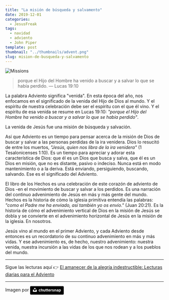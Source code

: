```yaml
---
title: "La misión de búsqueda y salvamento"
date: 2019-12-01
categories:
  - JesusFreak
tags:
  - navidad
  - adviento
  - John Piper
template: post
thumbnail: "../thumbnails/advent.png"
slug: mision-de-busqueda-y-salvamento
---
```


![Missions](https://i.imgur.com/7OCAYFi.jpg)

> porque el Hijo del Hombre ha venido a buscar y a salvar lo que se había perdido. — Lucas 19:10

La palabra Adviento significa "venida". En esta época del año, nos enfocamos en el significado de la venida del Hijo de Dios al mundo. Y el espíritu de nuestra celebración debe ser el espíritu con el que él vino. Y el espíritu de esa venida se resume en Lucas 19:10: _"porque el Hijo del Hombre ha venido a buscar y a salvar lo que se había perdido"_.

La venida de Jesús fue una misión de búsqueda y salvación.

Así que Adviento es un tiempo para pensar acerca de la misión de Dios de buscar y salvar a las personas perdidas de la ira venidera. Dios lo resucitó de entre los muertos, _"Jesús, quien nos libra de la ira venidera"_ (1 Tesalonicenses 1:10). Es un tiempo para apreciar y adorar esta característica de Dios: que él es un Dios que busca y salva, que él es un Dios en misión, que no es distante, pasivo o indeciso. Nunca está en modo mantenimiento o a la deriva. Está enviando, persiguiendo, buscando, salvando. Ese es el significado del Adviento.

El libro de los Hechos es una celebración de este corazón de adviento de Dios -en el movimiento de buscar y salvar a los perdidos. Es una narración del continuo advenimiento de Jesús en más y más gente del mundo. Hechos es la historia de cómo la iglesia primitiva entendía las palabras: _"como el Padre me ha enviado, así también yo os envío."_ (Juan 20:21). Es la historia de cómo el advenimiento vertical de Dios en la misión de Jesús se dobla y se convierte en el advenimiento horizontal de Jesús en la misión de la iglesia. En nosotros.

Jesús vino al mundo en el primer Adviento, y cada Adviento desde entonces es un recordatorio de su continuo advenimiento en más y más vidas. Y ese advenimiento es, de hecho, nuestro advenimiento: nuestra venida, nuestra incursión a las vidas de los que nos rodean y a los pueblos del mundo.

---

Sigue las lecturas aquí 👉 [El amanecer de la alegría indestructible: Lecturas diarias para el Adviento](/el-amanecer-de-una-alegria-indestructible)

---

Imagen por <a style="background-color:black;color:white;text-decoration:none;padding:4px 6px;font-family:-apple-system, BlinkMacSystemFont, &quot;San Francisco&quot;, &quot;Helvetica Neue&quot;, Helvetica, Ubuntu, Roboto, Noto, &quot;Segoe UI&quot;, Arial, sans-serif;font-size:12px;font-weight:bold;line-height:1.2;display:inline-block;border-radius:3px" href="https://unsplash.com/@chuttersnap?utm_medium=referral&amp;utm_campaign=photographer-credit&amp;utm_content=creditBadge" target="_blank" rel="noopener noreferrer" title="Download free do whatever you want high-resolution photos from chuttersnap"><span style="display:inline-block;padding:2px 3px"><svg xmlns="http://www.w3.org/2000/svg" style="height:12px;width:auto;position:relative;vertical-align:middle;top:-2px;fill:white" viewBox="0 0 32 32"><title>unsplash-logo</title><path d="M10 9V0h12v9H10zm12 5h10v18H0V14h10v9h12v-9z"></path></svg></span><span style="display:inline-block;padding:2px 3px">chuttersnap</span></a>
